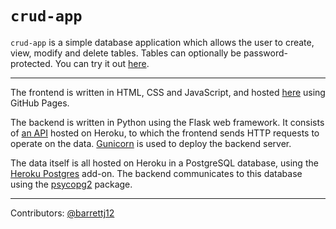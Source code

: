 # `crud-app`

`crud-app` is a simple database application which allows the user to create, view, modify and delete tables. Tables can optionally be password-protected. You can try it out [here](https://barrettj12.github.io/crud-app/).

---

The frontend is written in HTML, CSS and JavaScript, and hosted [here](https://barrettj12.github.io/crud-app/) using GitHub Pages.

The backend is written in Python using the Flask web framework. It consists of [an API](https://barrettj12-crud-app.herokuapp.com/) hosted on Heroku, to which the frontend sends HTTP requests to operate on the data. [Gunicorn](https://gunicorn.org/) is used to deploy the backend server.

The data itself is all hosted on Heroku in a PostgreSQL database, using the [Heroku Postgres](https://www.heroku.com/postgres) add-on. The backend communicates to this database using the [psycopg2](https://www.psycopg.org/) package.

---

Contributors: [@barrettj12](https://github.com/barrettj12)